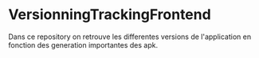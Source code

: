 # VersionningTrackingFrontend
Dans ce repository on retrouve les differentes versions de l'application en fonction des generation importantes des apk.
